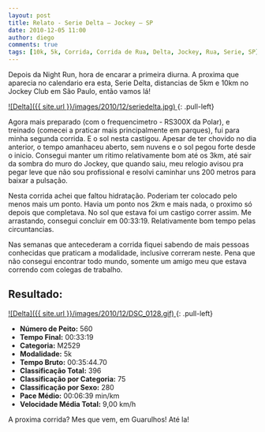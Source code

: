 ```yaml
---
layout: post
title: Relato - Serie Delta – Jockey – SP
date: 2010-12-05 11:00
author: diego
comments: true
tags: [10k, 5k, Corrida, Corrida de Rua, Delta, Jockey, Rua, Serie, SP]
---
```

Depois da Night Run, hora de encarar a primeira diurna. A proxima que aparecia no calendario era esta, Serie Delta, distancias de 5km e 10km no Jockey Club em São Paulo, então vamos lá!

<a href="/images/2010/12/seriedelta.jpg">
![Delta]({{ site.url }}/images/2010/12/seriedelta.jpg)
</a>
{: .pull-left}

Agora mais preparado (com o frequencimetro - RS300X da Polar), e treinado (comecei a praticar mais principalmente em parques), fui para minha segunda corrida. E o sol nesta castigou. Apesar de ter chovido no dia anterior, o tempo amanhaceu aberto, sem nuvens e o sol pegou forte desde o inicio. Consegui manter um ritimo relativamente bom até os 3km, até sair da sombra do muro do Jockey, que quando saiu, meu relogio avisou pra pegar leve que não sou profissional e resolvi caminhar uns 200 metros para baixar a pulsação.

Nesta corrida achei que faltou hidratação. Poderiam ter colocado pelo menos mais um ponto. Havia um ponto nos 2km e mais nada, o proximo só depois que completava. No sol que estava foi um castigo correr assim. Me arrastando, consegui concluir em   00:33:19. Relativamente bom tempo pelas circuntancias.

Nas semanas que antecederam a corrida fiquei sabendo de mais pessoas conhecidas que praticam a modalidade, inclusive correram neste. Pena que não consegui encontrar todo mundo, somente um amigo meu que estava correndo com colegas de trabalho.

## Resultado:

<a href="/images/2010/12/DSC_0128_big.gif">
![Delta]({{ site.url }}/images/2010/12/DSC_0128.gif)
</a>
{: .pull-left}

* **Número de Peito:** 560
* **Tempo Final:** 00:33:19
* **Categoria:** M2529
* **Modalidade:** 5k
* **Tempo Bruto:** 00:35:44.70
* **Classificação Total:** 396
* **Classificação por Categoria:** 75
* **Classificação por Sexo:** 280
* **Pace Médio:** 00:06:39 min/km
* **Velocidade Média Total:** 9,00 km/h

A proxima corrida? Mes que vem, em Guarulhos! Até la!
